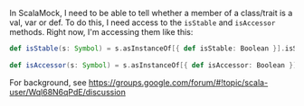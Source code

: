 In ScalaMock, I need to be able to tell whether a member of a class/trait is a val, var or def. To do this, I need access to the `isStable` and `isAccessor` methods. Right now, I'm accessing them like this:

```scala
def isStable(s: Symbol) = s.asInstanceOf[{ def isStable: Boolean }].isStable
      
def isAccessor(s: Symbol) = s.asInstanceOf[{ def isAccessor: Boolean }].isAccessor
```

For background, see https://groups.google.com/forum/#!topic/scala-user/Wql68N6qPdE/discussion
